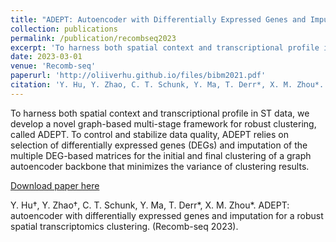 ```yaml
---
title: "ADEPT: Autoencoder with Differentially Expressed Genes and Imputation for a Robust Spatial Transcriptomics Clustering"
collection: publications
permalink: /publication/recombseq2023
excerpt: 'To harness both spatial context and transcriptional profile in ST data, we develop a novel graph-based multi-stage framework for robust clustering, called ADEPT. To control and stabilize data quality, ADEPT relies on selection of differentially expressed genes (DEGs) and imputation of the multiple DEG-based matrices for the initial and final clustering of a graph autoencoder backbone that minimizes the variance of clustering results.'
date: 2023-03-01
venue: 'Recomb-seq'
paperurl: 'http://oliiverhu.github.io/files/bibm2021.pdf'
citation: 'Y. Hu, Y. Zhao, C. T. Schunk, Y. Ma, T. Derr*, X. M. Zhou*. ADEPT: autoencoder with differentially expressed genes and imputation for a robust spatial transcriptomics clustering. (Recomb-seq 2023).'
---
```

To harness both spatial context and transcriptional profile in ST data, we develop a novel graph-based multi-stage framework for robust clustering, called ADEPT. To control and stabilize data quality, ADEPT relies on selection of differentially expressed genes (DEGs) and imputation of the multiple DEG-based matrices for the initial and final clustering of a graph autoencoder backbone that minimizes the variance of clustering results.

[Download paper here](http://oliiverhu.github.io/files/bibm2021.pdf)

Y. Hu†, Y. Zhao†, C. T. Schunk, Y. Ma, T. Derr*, X. M. Zhou*. ADEPT: autoencoder with differentially expressed genes and imputation for a robust spatial transcriptomics clustering. (Recomb-seq 2023).